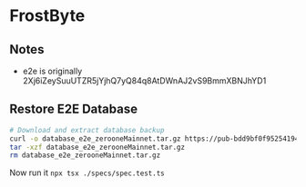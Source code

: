 # FrostByte

## Notes

- e2e is originally 2Xj6iZeySuuUTZR5jYjhQ7yQ84q8AtDWnAJ2vS9BmmXBNJhYD1

## Restore E2E Database

```bash
# Download and extract database backup
curl -o database_e2e_zerooneMainnet.tar.gz https://pub-bdd9bf0f9525419495f511e25d842b66.r2.dev/database_e2e_zerooneMainnet.tar.gz
tar -xzf database_e2e_zerooneMainnet.tar.gz
rm database_e2e_zerooneMainnet.tar.gz
```

Now run it `npx tsx ./specs/spec.test.ts`
